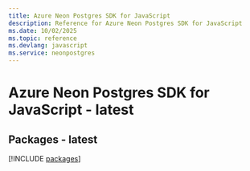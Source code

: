 ```yaml
---
title: Azure Neon Postgres SDK for JavaScript
description: Reference for Azure Neon Postgres SDK for JavaScript
ms.date: 10/02/2025
ms.topic: reference
ms.devlang: javascript
ms.service: neonpostgres
---
```

# Azure Neon Postgres SDK for JavaScript - latest
## Packages - latest
[!INCLUDE [packages](neon-postgres-index.md)]